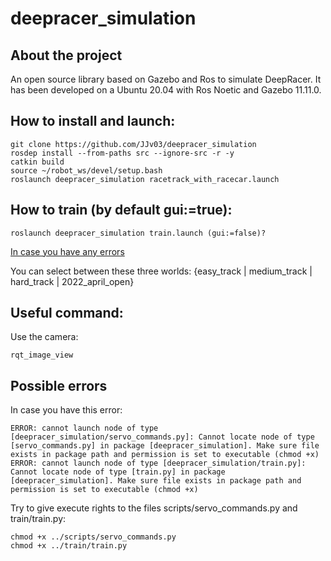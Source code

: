 # deepracer_simulation

## About the project

An open source library based on Gazebo and Ros to simulate DeepRacer. It has been developed on a Ubuntu 20.04 with Ros Noetic and Gazebo 11.11.0. 

## How to install and launch:

    git clone https://github.com/JJv03/deepracer_simulation
    rosdep install --from-paths src --ignore-src -r -y
    catkin build
    source ~/robot_ws/devel/setup.bash
    roslaunch deepracer_simulation racetrack_with_racecar.launch

## How to train (by default gui:=true):

    roslaunch deepracer_simulation train.launch (gui:=false)?

[In case you have any errors](#possible-errors)
    
You can select between these three worlds: {easy_track | medium_track | hard_track | 2022_april_open}

## Useful command:

Use the camera:

    rqt_image_view

## Possible errors

In case you have this error:

    ERROR: cannot launch node of type [deepracer_simulation/servo_commands.py]: Cannot locate node of type [servo_commands.py] in package [deepracer_simulation]. Make sure file exists in package path and permission is set to executable (chmod +x)
    ERROR: cannot launch node of type [deepracer_simulation/train.py]: Cannot locate node of type [train.py] in package [deepracer_simulation]. Make sure file exists in package path and permission is set to executable (chmod +x)
    
Try to give execute rights to the files scripts/servo_commands.py and train/train.py:

    chmod +x ../scripts/servo_commands.py
    chmod +x ../train/train.py
